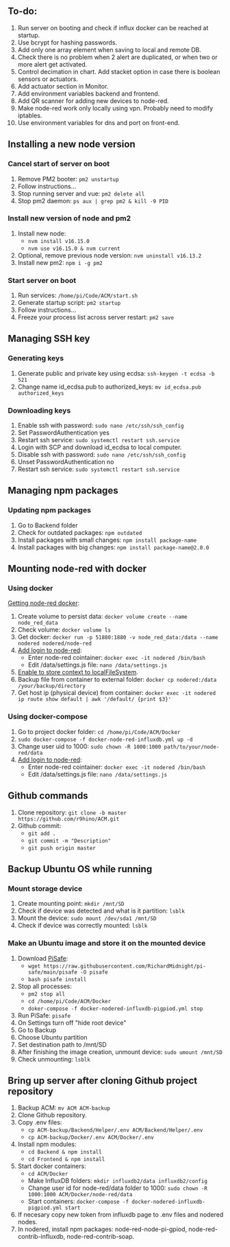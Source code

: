 ## To-do:
1. Run server on booting and check if influx docker can be reached at startup.
2. Use bcrypt for hashing passwords.
3. Add only one array element when saving to local and remote DB.
4. Check there is no problem when 2 alert are duplicated, or when two or more alert get activated.
5. Control decimation in chart. Add stacket option in case there is boolean sensors or actuators.
6. Add actuator section in Monitor.
7. Add environment variables backend and frontend.
9. Add QR scanner for adding new devices to node-red.
10. Make node-red work only locally using vpn. Probably need to modify iptables.
11. Use environment variables for dns and port on front-end.

## Installing a new node version
### Cancel start of server on boot
1. Remove PM2 booter: ```pm2 unstartup```
2. Follow instructions...
3. Stop running server and vue: ```pm2 delete all```
4. Stop pm2 daemon: ```ps aux | grep pm2 & kill -9 PID```
### Install new version of node and pm2
1. Install new node: 
    * ```nvm install v16.15.0```
    * ```nvm use v16.15.0 & nvm current```
2. Optional, remove previous node version: ```nvm uninstall v16.13.2```
3. Install new pm2: ```npm i -g pm2```
### Start server on boot
1. Run services: ```/home/pi/Code/ACM/start.sh```
2. Generate startup script: ```pm2 startup```
3. Follow instructions...
4. Freeze your process list across server restart: ```pm2 save```

## Managing SSH key
### Generating keys
1. Generate public and private key using ecdsa: ```ssh-keygen -t ecdsa -b 521```
2. Change name id_ecdsa.pub to authorized_keys: ```mv id_ecdsa.pub authorized_keys```
### Downloading keys
1. Enable ssh with password: ```sudo nano /etc/ssh/ssh_config```
2. Set PasswordAuthentication yes
3. Restart ssh service: ```sudo systemctl restart ssh.service```
4. Login with SCP and download id_ecdsa to local computer.
5. Disable ssh with password: ```sudo nano /etc/ssh/ssh_config```
6. Unset PasswordAuthentication no
7. Restart ssh service: ```sudo systemctl restart ssh.service```

## Managing npm packages
### Updating npm packages
1. Go to Backend folder
2. Check for outdated packages: ```npm outdated```
3. Install packages with small changes: ```npm install package-name```
4. Install packages with big changes: ```npm install package-name@2.0.0```

## Mounting node-red with docker
### Using docker
[Getting node-red docker](https://nodered.org/docs/getting-started/docker):
1. Create volume to persist data: ```docker volume create --name node_red_data```
2. Check volume: ```docker volume ls```
3. Get docker: ```docker run -p 51880:1880 -v node_red_data:/data --name nodered nodered/node-red```
4. [Add login to node-red](https://nodered.org/docs/user-guide/runtime/securing-node-red):
    * Enter node-red cointainer: ```docker exec -it nodered /bin/bash```
    * Edit /data/settings.js file: ```nano /data/settings.js```
5. [Enable to store context to localFileSystem](https://nodered.org/docs/api/context/).
6. Backup file from container to external folder: ```docker cp nodered:/data /your/backup/directory```
7. Get host ip (physical device) from container: ```docker exec -it nodered ip route show default | awk '/default/ {print $3}'```
### Using docker-compose
1. Go to project docker folder: ```cd /home/pi/Code/ACM/Docker```
2. ```sudo docker-compose -f docker-node-red-influxdb.yml up -d```
3. Change user uid to 1000: ```sudo chown -R 1000:1000 path/to/your/node-red/data```
4. [Add login to node-red](https://nodered.org/docs/user-guide/runtime/securing-node-red):
    * Enter node-red cointainer: ```docker exec -it nodered /bin/bash```
    * Edit /data/settings.js file: ```nano /data/settings.js```

## Github commands
1. Clone repository: ```git clone -b master https://github.com/r9hino/ACM.git```
2. Github commit:
    * ```git add .```
    * ```git commit -m "Description"```
    * ```git push origin master```

## Backup Ubuntu OS while running
### Mount storage device
1. Create mounting point: ```mkdir /mnt/SD```
2. Check if device was detected and what is it partition: ```lsblk```
3. Mount the device: ```sudo mount /dev/sda1 /mnt/SD```
4. Check if device was correctly mounted: ```lsblk```
### Make an Ubuntu image and store it on the mounted device
1. Download [PiSafe](https://github.com/RichardMidnight/pi-safe):
    * ```wget https://raw.githubusercontent.com/RichardMidnight/pi-safe/main/pisafe -O pisafe```
    * ```bash pisafe install```
2. Stop all processes:
    * ```pm2 stop all```
    * ```cd /home/pi/Code/ACM/Docker```
    * ```doker-compose -f docker-nodered-influxdb-pigpiod.yml stop```
3. Run PiSafe: ```pisafe```
4. On Settings turn off "hide root device"
5. Go to Backup
6. Choose Ubuntu partition
7. Set destination path to /mnt/SD
8. After finishing the image creation, unmount device: ```sudo umount /mnt/SD```
9. Check unmounting: ```lsblk```

## Bring up server after cloning Github project repository
1. Backup ACM: ```mv ACM ACM-backup```
2. Clone Github repository.
3. Copy .env files:
    * ```cp ACM-backup/Backend/Helper/.env ACM/Backend/Helper/.env```
    * ```cp ACM-backup/Docker/.env ACM/Docker/.env```
4. Install npm modules:
    * ```cd Backend & npm install```
    * ```cd Frontend & npm install```
5. Start docker containers:
    * ```cd ACM/Docker```
    * Make InfluxDB folders: ```mkdir influxdb2/data influxdb2/config```
    * Change user id for node-red/data folder to 1000: ```sudo chown -R 1000:1000 ACM/Docker/node-red/data```
    * Start containers: ```docker-compose -f docker-nodered-influxdb-pigpiod.yml start```
6. If necesary copy new token from influxdb page to .env files and nodered nodes.
7. In nodered, install npm packages: node-red-node-pi-gpiod, node-red-contrib-influxdb, node-red-contrib-soap.